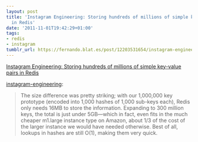 ```yaml
---
layout: post
title: 'Instagram Engineering: Storing hundreds of millions of simple key-value pairs
  in Redis'
date: '2011-11-01T19:42:29+01:00'
tags:
- redis
- instagram
tumblr_url: https://fernando.blat.es/post/12203531654/instagram-engineering-storing-hundreds-of
---
```

[Instagram Engineering: Storing hundreds of millions of simple key-value pairs in Redis](http://instagram-engineering.tumblr.com/post/12202313862/storing-hundreds-of-millions-of-simple-key-value-pairs)  

[instagram-engineering](http://instagram-engineering.tumblr.com/post/12202313862/storing-hundreds-of-millions-of-simple-key-value-pairs):

> The size difference was pretty striking; with our 1,000,000 key prototype (encoded into 1,000 hashes of 1,000 sub-keys each), Redis only needs 16MB to store the information. Expanding to 300 million keys, the total is just under 5GB—which in fact, even fits in the much cheaper m1.large instance type on Amazon, about 1/3 of the cost of the larger instance we would have needed otherwise. Best of all, lookups in hashes are still O(1), making them very quick.
